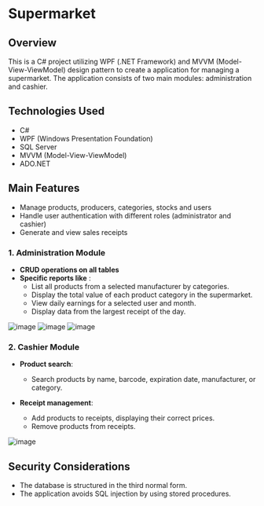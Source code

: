 # Supermarket

## Overview

This is a C# project utilizing WPF (.NET Framework) and MVVM (Model-View-ViewModel) design pattern to create a application for managing a supermarket. The application consists of two main modules: administration and cashier.

## Technologies Used
- C#
- WPF (Windows Presentation Foundation)
- SQL Server
- MVVM (Model-View-ViewModel)
- ADO.NET

## Main Features
- Manage products, producers, categories, stocks and users
- Handle user authentication with different roles (administrator and cashier)
- Generate and view sales receipts

### 1. Administration Module

- **CRUD operations on all tables**
- **Specific reports like** :
  * List all products from a selected manufacturer by categories.
  * Display the total value of each product category in the supermarket.
  * View daily earnings for a selected user and month.
  * Display data from the largest receipt of the day.

![image](https://github.com/SUGAARxD/Supermarket/assets/80158909/3bc46558-a5af-4880-b27f-1d1ba40a27ba)
![image](https://github.com/SUGAARxD/Supermarket/assets/80158909/83bc2af6-098e-4f15-ae2b-15872e1e942a)
![image](https://github.com/SUGAARxD/Supermarket/assets/80158909/b684e5b3-a87b-46c0-bd0a-e38065adee34)


### 2. Cashier Module

- **Product search**:
  - Search products by name, barcode, expiration date, manufacturer, or category.

- **Receipt management**:
  - Add products to receipts, displaying their correct prices.
  - Remove products from receipts.

![image](https://github.com/SUGAARxD/Supermarket/assets/80158909/2f6a5d04-a3e2-4a5b-a460-baabf1555bee)

## Security Considerations

- The database is structured in the third normal form.
- The application avoids SQL injection by using stored procedures.
